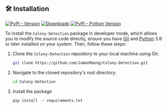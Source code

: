 ## 🛠️ Installation

[![PyPI - Version](https://img.shields.io/pypi/v/ultralytics?logo=pypi&logoColor=white)](https://pypi.org/project/ultralytics/)
[![Downloads](https://static.pepy.tech/badge/ultralytics)](https://clickpy.clickhouse.com/dashboard/ultralytics)
[![PyPI - Python Version](https://img.shields.io/pypi/pyversions/ultralytics?logo=python&logoColor=gold)](https://pypi.org/project/ultralytics/)

To install the `Colony-Detection` package in developer mode, which allows you to modify the source code directly, ensure you have [Git](https://git-scm.com/) and [Python](https://www.python.org/) 3.9 or later installed on your system. Then, follow these steps:

1.  Clone the `Colony-Detection` repository to your local machine using Git:

    ```bash
    git clone https://github.com/JuWanMaeng/Colony-Detection.git
    ```

2.  Navigate to the cloned repository's root directory:

    ```bash
    cd Colony-Detection
    ```

3.  Install the package 

    ```bash
    pip install -r requirements.txt
    ```